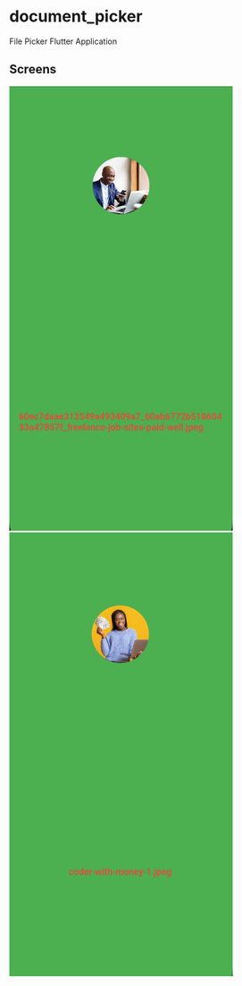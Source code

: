 # document_picker

File Picker Flutter Application

## Screens

<img src='./screen/Capture%20d’écran%202023-03-13%20à%2012.21.48.png' width='400px'>
&nbsp;
<img src='./screen/Capture%20d’écran%202023-03-13%20à%2012.23.03.png' width='400px'>


